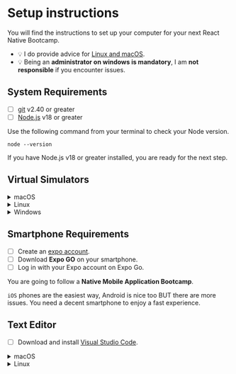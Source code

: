 # Setup instructions

You will find the instructions to set up your computer for your next React Native Bootcamp.

- 💡 I do provide advice for [Linux and macOS](https://davidl.fr/blog/react-native-setup).
- 💡 Being an **administrator on windows is mandatory**, I am **not responsible** if you encounter issues.

## System Requirements

- [ ] [git](https://git-scm.com/) v2.40 or greater
- [ ] [Node.js](https://nodejs.org/) v18 or greater

Use the following command from your terminal to check your Node version.

```console
node --version
```

If you have Node.js v18 or greater installed, you are ready for the next step.

## Virtual Simulators

<details>
<summary>macOS</summary>

- [ ] [Xcode](https://apps.apple.com/fr/app/xcode/id497799835?mt=12) for macOS

Check if everything is working.

```console
xcode-select --install
```

To accept terms and conditions

```console
xcode-select -p
```

Should output something like `/Applications/Xcode.app/Contents/Developer` if it's not the case run `sudo xcode-select --reset`

- [ ] [Android Studio](https://developer.android.com/studio) with API levels 21+

</details>

<details>
<summary>Linux</summary>

- [ ] [Android Studio](https://developer.android.com/studio) with API levels 21+

</details>

<details>
<summary>Windows</summary>

- [ ] [Android Studio](https://developer.android.com/studio) with API levels 21+

</details>

## Smartphone Requirements

- [ ] Create an [expo account](https://expo.dev/signup).
- [ ] Download **Expo GO** on your smartphone.
- [ ] Log in with your Expo account on Expo Go.

You are going to follow a **Native Mobile Application Bootcamp**.

`iOS` phones are the easiest way, Android is nice too BUT there are more issues. You need a decent smartphone to enjoy a fast experience.

## Text Editor

- [ ] Download and install [Visual Studio Code](https://code.visualstudio.com/).

<details>
<summary>macOS</summary>

```console
brew install --cask visual-studio-code
```

</details>

<details>
<summary>Linux</summary>

```console
wget -q https://packages.microsoft.com/keys/microsoft.asc -O- | sudo apt-key add -
sudo add-apt-repository "deb [arch=amd64] https://packages.microsoft.com/repos/vscode stable main"
sudo apt update
sudo apt install code
```

</details>
